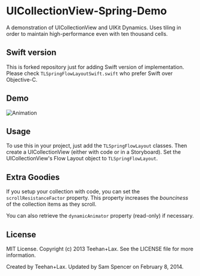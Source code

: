 UICollectionView-Spring-Demo
============================
A demonstration of UICollectionView and UIKit Dynamics. Uses tiling in order to maintain high-performance even with ten thousand cells.

## Swift version
This is forked repository just for adding Swift version of implementation.  Please check `TLSpringFlowLayoutSwift.swift` who prefer Swift over Objective-C.

## Demo
![Animation](http://f.cl.ly/items/161u2F0U383G0f0c3h3j/animation.gif)

## Usage
To use this in your project, just add the `TLSpringFlowLayout` classes. Then create a UICollectionView (either with code or in a Storyboard). Set the UICollectionView's Flow Layout object to `TLSpringFlowLayout`.

## Extra Goodies
If you setup your collection with code, you can set the `scrollResistanceFactor` property. This property increases the *bounciness* of the collection items as they scroll.

You can also retrieve the `dynamicAnimator` property (read-only) if necessary.

## License
MIT License. Copyright (c) 2013 Teehan+Lax. See the LICENSE file for more information.

Created by Teehan+Lax. Updated by Sam Spencer on February 8, 2014.
